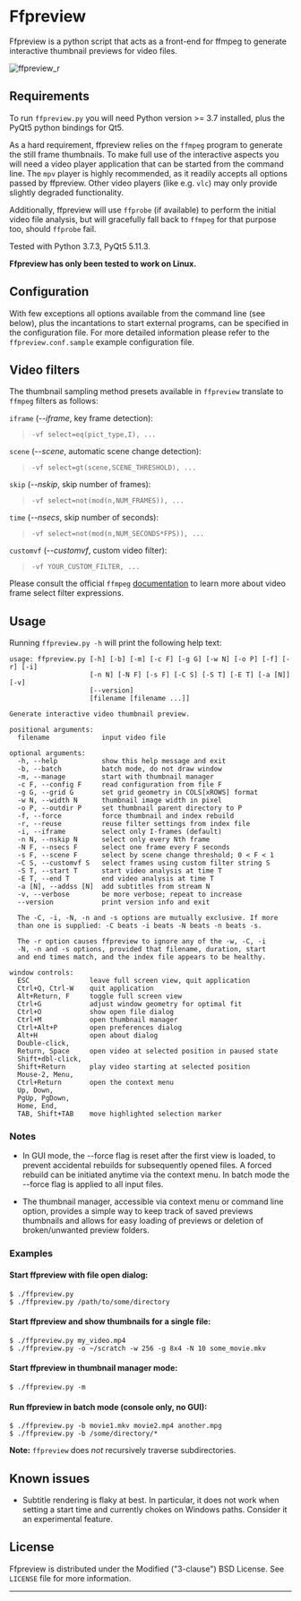 # Ffpreview

Ffpreview is a python script that acts as a front-end for ffmpeg to
generate interactive thumbnail previews for video files.


![ffpreview_r](https://user-images.githubusercontent.com/21294666/119719447-12221880-be69-11eb-9f27-54c05dab9980.png)


## Requirements

To run `ffpreview.py` you will need Python version >= 3.7 installed,
plus the PyQt5 python bindings for Qt5.

As a hard requirement, ffpreview relies on the `ffmpeg` program to
generate the still frame thumbnails.  To make full use of the interactive
aspects you will need a video player application that can be started from
the command line. The `mpv` player is highly recommended, as it readily
accepts all options passed by ffpreview.  Other video players (like e.g.
`vlc`) may only provide slightly degraded functionality.

Additionally, ffpreview will use `ffprobe` (if available) to perform the
initial video file analysis, but will gracefully fall back to `ffmpeg`
for that purpose too, should `ffprobe` fail.

Tested with Python 3.7.3, PyQt5 5.11.3.

**Ffpreview has only been tested to work on Linux.**

## Configuration

With few exceptions all options available from the command line (see
below), plus the incantations to start external programs, can be specified
in the configuration file. For more detailed information please refer to
the `ffpreview.conf.sample` example configuration file.

## Video filters

The thumbnail sampling method presets available in `ffpreview` translate
to `ffmpeg` filters as follows:

`iframe` (_--iframe_, key frame detection):
>   `-vf select=eq(pict_type,I), ...`

`scene` (_--scene_, automatic scene change detection):
>   `-vf select=gt(scene,SCENE_THRESHOLD), ...`

`skip` (_--nskip_, skip number of frames):
>   `-vf select=not(mod(n,NUM_FRAMES)), ...`

`time` (_--nsecs_, skip number of seconds):
>   `-vf select=not(mod(n,NUM_SECONDS*FPS)), ...`

`customvf` (_--customvf_, custom video filter):
>   `-vf YOUR_CUSTOM_FILTER, ...`

Please consult the official `ffmpeg`
[documentation](https://ffmpeg.org/ffmpeg-filters.html#select_002c-aselect)
to learn more about video frame select filter expressions.

## Usage

Running `ffpreview.py -h` will print the following help text:
```
usage: ffpreview.py [-h] [-b] [-m] [-c F] [-g G] [-w N] [-o P] [-f] [-r] [-i]
                    [-n N] [-N F] [-s F] [-C S] [-S T] [-E T] [-a [N]] [-v]
                    [--version]
                    [filename [filename ...]]

Generate interactive video thumbnail preview.

positional arguments:
  filename             input video file

optional arguments:
  -h, --help           show this help message and exit
  -b, --batch          batch mode, do not draw window
  -m, --manage         start with thumbnail manager
  -c F, --config F     read configuration from file F
  -g G, --grid G       set grid geometry in COLS[xROWS] format
  -w N, --width N      thumbnail image width in pixel
  -o P, --outdir P     set thumbnail parent directory to P
  -f, --force          force thumbnail and index rebuild
  -r, --reuse          reuse filter settings from index file
  -i, --iframe         select only I-frames (default)
  -n N, --nskip N      select only every Nth frame
  -N F, --nsecs F      select one frame every F seconds
  -s F, --scene F      select by scene change threshold; 0 < F < 1
  -C S, --customvf S   select frames using custom filter string S
  -S T, --start T      start video analysis at time T
  -E T, --end T        end video analysis at time T
  -a [N], --addss [N]  add subtitles from stream N
  -v, --verbose        be more verbose; repeat to increase
  --version            print version info and exit

  The -C, -i, -N, -n and -s options are mutually exclusive. If more
  than one is supplied: -C beats -i beats -N beats -n beats -s.

  The -r option causes ffpreview to ignore any of the -w, -C, -i
  -N, -n and -s options, provided that filename, duration, start
  and end times match, and the index file appears to be healthy.

window controls:
  ESC               leave full screen view, quit application
  Ctrl+Q, Ctrl-W    quit application
  Alt+Return, F     toggle full screen view
  Ctrl+G            adjust window geometry for optimal fit
  Ctrl+O            show open file dialog
  Ctrl+M            open thumbnail manager
  Ctrl+Alt+P        open preferences dialog
  Alt+H             open about dialog
  Double-click,
  Return, Space     open video at selected position in paused state
  Shift+dbl-click,
  Shift+Return      play video starting at selected position
  Mouse-2, Menu,
  Ctrl+Return       open the context menu
  Up, Down,
  PgUp, PgDown,
  Home, End,
  TAB, Shift+TAB    move highlighted selection marker
```
### Notes

* In GUI mode, the --force flag is reset after the first view is
  loaded, to prevent accidental rebuilds for subsequently opened
  files. A forced rebuild can be initiated anytime via the context
  menu. In batch mode the --force flag is applied to all input files.

* The thumbnail manager, accessible via context menu or command line
  option, provides a simple way to keep track of saved previews
  thumbnails and allows for easy loading of previews or deletion of
  broken/unwanted preview folders.

### Examples

#### Start ffpreview with file open dialog:
```
$ ./ffpreview.py
$ ./ffpreview.py /path/to/some/directory
```

#### Start ffpreview and show thumbnails for a single file:
```
$ ./ffpreview.py my_video.mp4
$ ./ffpreview.py -o ~/scratch -w 256 -g 8x4 -N 10 some_movie.mkv
```

#### Start ffpreview in thumbnail manager mode:
```
$ ./ffpreview.py -m
```

#### Run ffpreview in batch mode (console only, no GUI):
```
$ ./ffpreview.py -b movie1.mkv movie2.mp4 another.mpg
$ ./ffpreview.py -b /some/directory/*
```
**Note:** `ffpreview` does _not_ recursively traverse subdirectories.

## Known issues

* Subtitle rendering is flaky at best. In particular, it does not work
  when setting a start time and currently chokes on Windows paths.
  Consider it an experimental feature.

## License

Ffpreview is distributed under the Modified ("3-clause") BSD License.
See `LICENSE` file for more information.

----------------------------------------------------------------------
